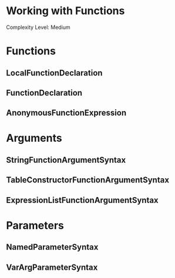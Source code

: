 # Working with Functions
Complexity Level: Medium

# Functions

## LocalFunctionDeclaration

## FunctionDeclaration

## AnonymousFunctionExpression

# Arguments

## StringFunctionArgumentSyntax

## TableConstructorFunctionArgumentSyntax

## ExpressionListFunctionArgumentSyntax

# Parameters

## NamedParameterSyntax

## VarArgParameterSyntax
